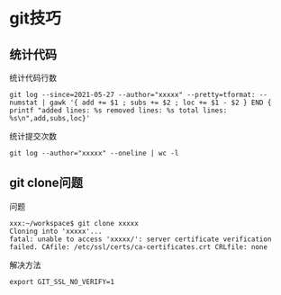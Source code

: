 # git技巧

## 统计代码

统计代码行数

```shell
git log --since=2021-05-27 --author="xxxxx" --pretty=tformat: --numstat | gawk '{ add += $1 ; subs += $2 ; loc += $1 - $2 } END { printf "added lines: %s removed lines: %s total lines: %s\n",add,subs,loc}'
```

统计提交次数

```shell
git log --author="xxxxx" --oneline | wc -l
```

## git clone问题

问题

```shell
xxx:~/workspace$ git clone xxxxx
Cloning into 'xxxxx'...
fatal: unable to access 'xxxxx/': server certificate verification failed. CAfile: /etc/ssl/certs/ca-certificates.crt CRLfile: none
```

解决方法

```shell
export GIT_SSL_NO_VERIFY=1
```
